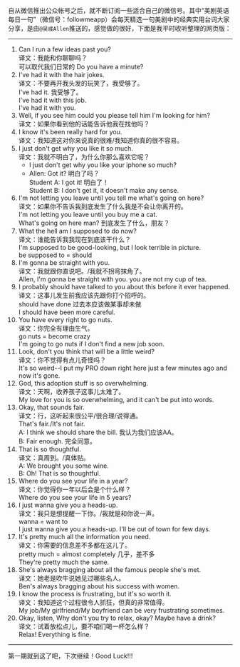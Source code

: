 自从微信推出公众帐号之后，就不断订阅一些适合自己的微信号。其中“美剧英语每日一句”（微信号：followmeapp）会每天精选一句美剧中的经典实用台词大家分享，是由`@吴彧Allen`推送的，感觉做的很好，下面是我平时收听整理的网页版：  
_ _ _  _ _ _  
1. Can I run a few ideas past you?   
   译文：我能和你聊聊吗？  
   可以取代我们日常的 Do you have a minute?  
2. I've had it with the hair jokes.  
   译文：不要再开我头发的玩笑了，我受够了。  
   I've had it. 我受够了。  
   I've had it with this job.  
   I've had it with you.  
3. Well, if you see him could you please tell him I'm looking for him?  
   译文：如果你看到他的话能告诉他我在找他吗？ 
4. I know it's been really hard for you.  
   译文：我知道这对你来说真的很难/我知道你真的很不容易。 
5. I just don't get why you like it so much.  
   译文：我就不明白了，为什么你那么喜欢它呢？  
   * I just don't get why you like your iphone so much?  
   * Allen: Got it?   明白了吗？  
     Student A: I got it!   明白了！  
     Student B: I don't get it, it doesn't make any sense.  
6. I'm not letting you leave until you tell me what's going on here?  
   译文：如果你不告诉我到底发生了什么我是不会让你离开的。  
   I'm not letting you leave until you buy me a cat.  
   What's going on here man?  到底发生了什么，朋友？
7. What the hell am I supposed to do now?  
   译文：谁能告诉我我现在到底该干什么？  
   I'm supposed to be good-looking, but I look terrible in picture.  
   be supposed to = should 
8. I'm gonna be straight with you.  
   译文：我就跟你直说吧。/我就不拐弯抹角了。  
   Allen, I'm gonna be straight with you. you are not my cup of tea.
9. I probably should have talked to you about this before it ever happened.  
   译文：这事儿发生前我应该先跟你打个招呼的。  
   should have done  过去本应该做某事却未做  
   I should have been more careful.
10. You have every right to go nuts.  
    译文：你完全有理由生气。   
    go nuts = become crazy  
    I'm going to go nuts if I don't find a new job soon.
11. Look, don't you think that will be a little weird?  
    译文：你不觉得有点儿奇怪吗？  
    It's so weird--I put my PRO down right here just a few minutes ago and now it's gone.
12. God, this adoption stuff is so overwhelming.  
    译文：天啊，收养孩子这事儿太难了。  
    My love for you is so overwhelming, and it can't be put into words.
13. Okay, that sounds fair.  
    译文：行，这听起来很公平/很合理/说得通。  
    That's fair./It's not fair.  
    A: I think we should share the bill.  我认为我们应该AA。  
    B: Fair enough.  完全同意。
14. That is so thoughtful.  
    译文：真周到。/真体贴。  
    A: We brought you some wine.  
    B: Oh! That is so thoughtful.
15. Where do you see your life in a year?  
    译文：你觉得你一年以后会是个什么样？  
    Where do you see your life in 5 years?
16. I just wanna give you a heads-up.  
    译文：我只是想提醒一下你。/我就是和你说一声。  
    wanna = want to  
    I just wanna give you a heads-up. I'll be out of town for few days.
17. It's pretty much all the information you need.  
    译文：你需要的信息差不多都在这儿了。  
    pretty much = almost completely 几乎，差不多  
    They're pretty much the same.
18. She's always bragging about all the famous people she's met.  
    译文：她老是吹牛说她见过哪些名人。  
    Ben's always bragging about his success with women.
19. I know the process is frustrating, but it's so worth it.  
    译文：我知道这个过程很令人抓狂，但真的非常值得。  
    My job/My girlfriend/My boyfriend can be very frustrating sometimes.
20. Okay, listen, Why don't you try to relax, okay? Maybe have a drink?  
    译文：试着放松点儿，要不咱们喝一杯怎么样？  
    Relax! Everything is fine.
_ _ _
第一期就到这了吧，下次继续！Good Luck!!!

